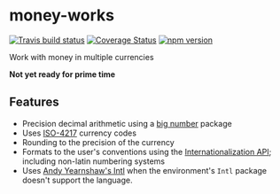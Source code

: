 # money-works
[![Travis build status](https://travis-ci.org/richardschneider/money-works.svg)](https://travis-ci.org/richardschneider/money-works)
[![Coverage Status](https://coveralls.io/repos/github/richardschneider/money-works/badge.svg?branch=master)](https://coveralls.io/github/richardschneider/money-works?branch=master)
[![npm version](https://badge.fury.io/js/money-works.svg)](https://badge.fury.io/js/money-works) 

Work with money in multiple currencies

**Not yet ready for prime time**

## Features

- Precision decimal arithmetic using a [big number](https://www.npmjs.com/package/big.js) package
- Uses [ISO-4217](https://en.wikipedia.org/wiki/ISO_4217) currency codes
- Rounding to the precision of the currency
- Formats to the user's conventions using the [Internationalization API](https://developer.mozilla.org/en/docs/Web/JavaScript/Reference/Global_Objects/Intl); including non-latin numbering systems
- Uses [Andy Yearnshaw's Intl](https://github.com/andyearnshaw/Intl.js) when the environment's `Intl` package doesn't support the language.
